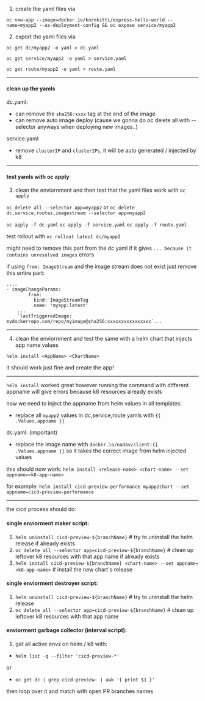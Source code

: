 1. create the yaml files via

`oc new-app --image=docker.io/kornkitti/express-hello-world --name=myapp2 --as-deployment-config && oc expose service/myapp2`

2. export the yaml files via 

`oc get dc/myapp2 -o yaml > dc.yaml`


`oc get service/myapp2 -o yaml > service.yaml`


`oc get route/myapp2 -o yaml > route.yaml`

------------

#### clean up the yamls

dc.yaml:
- can remove the `sha256:xxxx` tag at the end of the image
- can remove auto image deploy (cause we gonna do oc delete all with --selector anyways when deploying new images..)

service.yaml
- remove `clusterIP` and `clusterIPs`, it will be auto generated / injected by k8

------------

#### test yamls with oc apply

3. clean the enviornment and then test that the yaml files work with `oc apply` 

`oc delete all --selector app=myapp2` or `oc delete dc,service,routes,imagestream --selector app=myapp2`

`oc apply -f dc.yaml` `oc apply -f service.yaml` `oc apply -f route.yaml`

test rollout with `oc rollout latest dc/myapp2`

might need to remove this part from the dc yaml if it gives `... because it contains unresolved images` errors 

if using `from: ImageStream` and the image stream does not exist just remove this entire part:

```
....
- imageChangeParams:
        from:
          kind: ImageStreamTag
          name: 'myapp:latest' 
    ...
    `lastTriggeredImage: mydockerrepo.com/repo/myimage@sha256:xxxxxxxxxxxxxxxx`...
```

------------

4. clean the enviornment and test the same with a helm chart that injects app name values

`helm install <AppName> <ChartName>` 

it should work just fine and create the app!

------------

`helm install` worked great however running the command with different appname will give errors because k8 resources already exists

now we need to inject the appname from helm values in all templates:
- replace all `myapp2` values in dc,service,route yamls with `{{ .Values.appname }}`

dc.yaml: (important)
- replace the image name with `docker.io/nadav/client:{{ .Values.appname }}` so it takes the correct image from helm injected values

this should now work:
`helm install <release-name> <chart-name> --set appname=<k8-app-name>`

for example:
`helm install cicd-preview-performance myapp2chart --set appname=cicd-preview-performance`

------------

the cicd process should do:

#### single enviorment maker script:
1. `helm uninstall cicd-preview-${branchName}` # try to uninstall the helm release if already exists
2. `oc delete all --selector app=cicd-preview-${branchName}` # clean up leftover k8 resources with that app name if already exists
3. `helm install cicd-preview-${branchName} <chart-name> --set appname=<k8-app-name>` # install the new chart's release


#### single enviorment destroyer script:
1. `helm uninstall cicd-preview-${branchName}` # try to uninstall the helm release
2. `oc delete all --selector app=cicd-preview-${branchName}` # clean up leftover k8 resources with that app name

#### enviorment garbage collector (interval script):
1. get all active envs on helm / k8 with:
- `helm list -q --filter 'cicd-preview-*'`

or

- `oc get dc | grep cicd-preview- | awk '{ print $1 }'`

then loop over it and match with open PR branches names